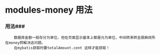 # modules-money 用法

### 用法###
        数据库金额一般存分为单位，但在页面显示基本上都是元为单位，中间转来转去很麻烦所在money转解决这问题。 
        在mybatis获取时要totalAmount.cent 这样才能获取！
